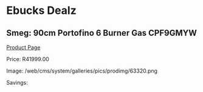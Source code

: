 
# Ebucks Dealz
## Smeg: 90cm Portofino 6 Burner Gas CPF9GMYW
[Product Page](https://www.ebucks.com/web/shop/productSelected.do?prodId=1173104832&catId=1196429345)

Price: R41999.00

Image: /web/cms/system/galleries/pics/prodimg/63320.png

Savings: 


	